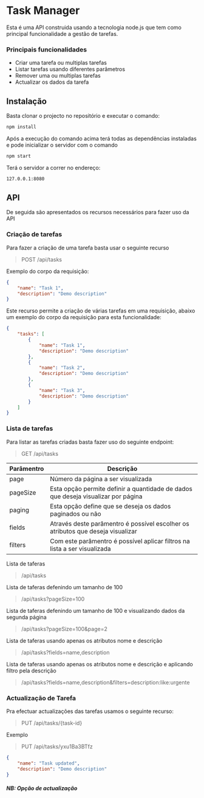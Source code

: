 # Task Manager

Esta é uma API construida usando a tecnologia node.js que tem como principal funcionalidade a gestão de tarefas.

### Principais funcionalidades
- Criar uma tarefa ou multiplas tarefas
- Listar tarefas usando diferentes parâmetros
- Remover uma ou multiplas tarefas
- Actualizar os dados da tarefa


## Instalação
Basta clonar o projecto no repositório e executar o comando:

```sh
npm install
```

Após a execução do comando acima terá todas as dependências instaladas e pode inicializar o servidor com o comando

```sh
npm start
```

Terá o servidor a correr no endereço:
```sh
127.0.0.1:8080
```


## API
De seguida são apresentados os recursos necessários para fazer uso da API

### Criação de tarefas
Para fazer a criação de uma tarefa basta usar o seguinte recurso
> POST
> /api/tasks

Exemplo do corpo da requisição:
```json
{
    "name": "Task 1",
    "description": "Demo description"
}
```

Este recurso permite a criação de várias tarefas em uma requisição, abaixo um exemplo do corpo da requisição para esta funcionalidade:

```json
{
    "tasks": [
        {
            "name": "Task 1",
            "description": "Demo description"
        },
        {
            "name": "Task 2",
            "description": "Demo description"
        },
        {
            "name": "Task 3",
            "description": "Demo description"
        }
    ]
}
```

### Lista de tarefas
Para listar as tarefas criadas basta fazer uso do seguinte endpoint:
> GET
> /api/tasks


| Parâmentro | Descrição |
| ------ | ------ |
| page | Número da página a ser visualizada|
| pageSize | Esta opção permite definir a quantidade de dados que deseja visualizar por página |
| paging | Esta opção define que se deseja os dados paginados ou não |
| fields | Através deste parâmentro é possível escolher os atributos que deseja visualizar |
| filters | Com este parâmentro é possível aplicar filtros na lista a ser visualizada |

Lista de taferas
> /api/tasks

Lista de taferas defenindo um tamanho de 100
> /api/tasks?pageSize=100

Lista de taferas defenindo um tamanho de 100 e visualizando dados da segunda página
> /api/tasks?pageSize=100&page=2

Lista de taferas usando apenas os atributos nome e descrição
> /api/tasks?fields=name,description

Lista de taferas usando apenas os atributos nome e descrição e aplicando filtro pela descrição
> /api/tasks?fields=name,description&filters=description:like:urgente

### Actualização de Tarefa
Pra efectuar actualizações das tarefas usamos o seguinte recurso:
> PUT
> /api/tasks/{task-id}

Exemplo
> PUT
> /api/tasks/yxu1Ba3BTfz

```json
{
    "name": "Task updated",
    "description": "Demo description"
}
```

##### _NB: Opção de actualização_
